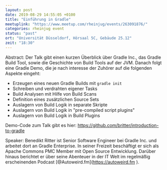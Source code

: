 ```yaml
---
layout: post
date: 2019-08-29 14:55:05 +0100
title: "Einführung in Gradle"
meetuplink: "https://www.meetup.com/rheinjug/events/263091876/"
categories: rheinjug event
status: "past"
ort: "Universität Düsseldorf, Hörsaal 5C, Gebäude 25.12"
zeit: "18:30"
---
```


Abstract:
Der Talk gibt einen kurzen Überblick über Gradle Inc., das Gradle Build Tool, sowie die Geschichte von Build Tools auf der JVM.
Danach folgt eine Gradle Demo, die je nach interesse der Zuhörer auf die folgenden Aspekte eingeht:
 
- Erzeugen eines neuen Gradle Builds mit `gradle init`
- Schreiben und verdrahten eigener Tasks
- Build Analysen mit Hilfe von Build Scans
- Definition eines zusätzlichen Source Sets
- Auslagern von Build Logik in separate Skripte
- Auslagern von Build Logik in "pre-compiled script plugins"
- Auslagern von Build Logik in Build Plugins
 
Demo-Code zum Talk gibt es hier: <a href="https://github.com/britter/introduction-to-gradle" class="linkified">https://github.com/britter/introduction-to-gradle</a>
 
Speaker:
Benedikt Ritter ist Senior Software Engineer bei Gradle Inc. und arbeitet dort an Gradle Enterprise.
In seiner Freizeit beschäftigt er sich als Apache Commons PMC Member mit Open Source Entwicklung.
Darüber hinaus berichtet er über seine Abenteuer in der IT Welt im regelmäßig erscheinenden Podcast [@Autoweird.fm](<a href="https://autoweird.fm" class="linkified">https://autoweird.fm</a> ).
 
